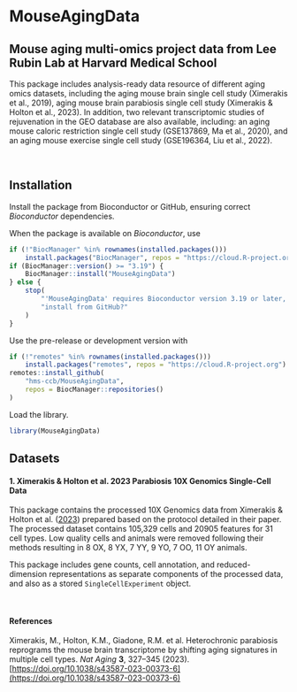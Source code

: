 # MouseAgingData

## Mouse aging multi-omics project data from Lee Rubin Lab at Harvard Medical School

This package includes analysis-ready data resource of different 
aging omics datasets, including the aging mouse brain single cell study 
(Ximerakis et al., 2019), aging mouse brain parabiosis single cell study 
(Ximerakis & Holton et al., 2023). In addition, two relevant transcriptomic studies of rejuvenation in the GEO database are also available, including: an aging mouse caloric restriction single cell study (GSE137869, Ma et al., 2020), and an aging mouse exercise single cell study (GSE196364, Liu et al., 2022). 

<br>


## Installation

Install the package from Bioconductor or GitHub, ensuring correct
*Bioconductor* dependencies.

When the package is available on *Bioconductor*, use

``` r
if (!"BiocManager" %in% rownames(installed.packages()))
    install.packages("BiocManager", repos = "https://cloud.R-project.org")
if (BiocManager::version() >= "3.19") {
    BiocManager::install("MouseAgingData")
} else {
    stop(
        "'MouseAgingData' requires Bioconductor version 3.19 or later, ",
        "install from GitHub?"
    )
}
```

Use the pre-release or development version with

``` r
if (!"remotes" %in% rownames(installed.packages()))
    install.packages("remotes", repos = "https://cloud.R-project.org")
remotes::install_github(
    "hms-ccb/MouseAgingData",
    repos = BiocManager::repositories()
)
```

Load the library.

``` r
library(MouseAgingData)
```

## Datasets

#### 1. Ximerakis & Holton et al. 2023 Parabiosis 10X Genomics Single-Cell Data

This package contains the processed 10X Genomics data from Ximerakis & Holton et al. ([2023](https://www.nature.com/articles/s43587-023-00373-6)) prepared based on the protocol detailed in their paper. The processed dataset contains 
105,329 cells and 20905 features for 31 cell types. Low quality cells and 
animals were removed following their methods resulting in 8 OX, 8 YX, 
7 YY, 9 YO, 7 OO, 11 OY animals.

This package includes gene counts, cell annotation, and reduced-dimension 
representations as separate components of the processed data, and also as a 
stored `SingleCellExperiment` object.

<br>


#### References

Ximerakis, M., Holton, K.M., Giadone, R.M. et al. Heterochronic parabiosis 
reprograms the mouse brain transcriptome by shifting aging signatures in 
multiple cell types. *Nat Aging* __3__, 327–345 (2023). 
[https://doi.org/10.1038/s43587-023-00373-6](https://doi.org/10.1038/s43587-023-00373-6)


